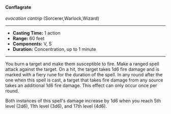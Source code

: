 #### Conflagrate
*evocation cantrip* (Sorcerer,Warlock,Wizard)
___
- **Casting Time:** 1 action
- **Range:** 60 feet
- **Components:** V, S
- **Duration:** Concentration, up to 1 minute
---
You burn a target and make them susceptible to fire. Make a ranged spell attack against the target. On a hit, the target takes 1d6 fire damage and is marked with a fiery rune for the duration of the spell. In any round after the one when this spell is cast, a target that takes fire damage from any source takes an additional 1d6 fire damage. This effect can only occur once per round.

Both instances of this spell's damage increase by 1d6 when you reach 5th level (2d6), 11th level (3d6), and 17th level (4d6).
